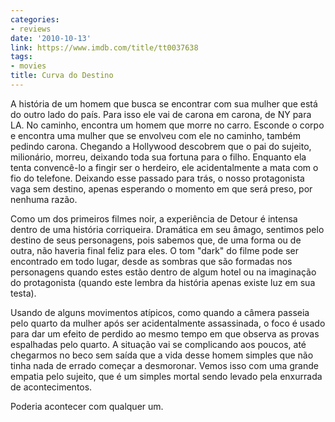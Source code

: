 ```yaml
---
categories:
- reviews
date: '2010-10-13'
link: https://www.imdb.com/title/tt0037638
tags:
- movies
title: Curva do Destino
---
```


A história de um homem que busca se encontrar com sua mulher que está do outro lado do país. Para isso ele vai de carona em carona, de NY para LA. No caminho, encontra um homem que morre no carro. Esconde o corpo e encontra uma mulher que se envolveu com ele no caminho, também pedindo carona. Chegando a Hollywood descobrem que o pai do sujeito, milionário, morreu, deixando toda sua fortuna para o filho. Enquanto ela tenta convencê-lo a fingir ser o herdeiro, ele acidentalmente a mata com o fio do telefone. Deixando esse passado para trás, o nosso protagonista vaga sem destino, apenas esperando o momento em que será preso, por nenhuma razão.

Como um dos primeiros filmes noir, a experiência de Detour é intensa dentro de uma história corriqueira. Dramática em seu âmago, sentimos pelo destino de seus personagens, pois sabemos que, de uma forma ou de outra, não haveria final feliz para eles. O tom "dark" do filme pode ser encontrado em todo lugar, desde as sombras que são formadas nos personagens quando estes estão dentro de algum hotel ou na imaginação do protagonista (quando este lembra da história apenas existe luz em sua testa).

Usando de alguns movimentos atípicos, como quando a câmera passeia pelo quarto da mulher após ser acidentalmente assassinada, o foco é usado para dar um efeito de perdido ao mesmo tempo em que observa as provas espalhadas pelo quarto. A situação vai se complicando aos poucos, até chegarmos no beco sem saída que a vida desse homem simples que não tinha nada de errado começar a desmoronar. Vemos isso com uma grande empatia pelo sujeito, que é um simples mortal sendo levado pela enxurrada de acontecimentos.

Poderia acontecer com qualquer um.